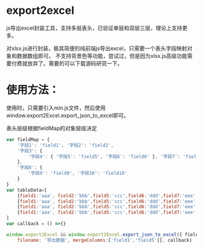 # export2excel
js导出excel封装工具，支持多层表头，已验证单层和双层三层，理论上支持更多。

对xlsx.js进行封装，极其简便的纯前端js导出excel，只需要一个表头字段映射对象和数据数组即可。
不支持背景色等功能，尝试过，但是因为xlsx.js高级功能需要付费就放弃了。需要的可以下载源码研究一下。

# 使用方法：
使用时，只需要引入min.js文件，然后使用window.export2Excel.export_json_to_excel即可。

表头层级根据fieldMap的对象层级决定
```javascript
var fieldMap = {
    '字段1': 'field1', '字段2': 'field2',
    '字段3': {
        '字段4': { '字段5': 'field5', '字段6': 'field6' }, '字段7': 'field7'
    },
    '字段8': {
        '字段9': 'field9', '字段10': 'field10'
    }
}
var tableData=[
    {field1:'aaa', field2:'bbb',field5:'ccc',field6:'ddd',field7:'eee',field9:'fff', field10:'ggg'},
    {field1:'aaa', field2:'bbb',field5:'ccc',field6:'ddd',field7:'eee',field9:'fff', field10:'ggg'},
    {field1:'aaa', field2:'bbb',field5:'ccc',field6:'ddd',field7:'eee',field9:'fff', field10:'ggg'},
    {field1:'aaa', field2:'bbb',field5:'ccc',field6:'ddd',field7:'eee',field9:'fff', field10:'ggg'},
]
var callback = () =>{}

window.export2Excel && window.export2Excel.export_json_to_excel({ fieldMap, sourceData: tableData, 
    filename: '导出数据', mergeColumns:['field1','field5']}, callback)
```


